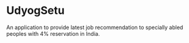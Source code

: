 # UdyogSetu

An application to provide latest job recommendation to specially abled peoples with 4% reservation in India.

